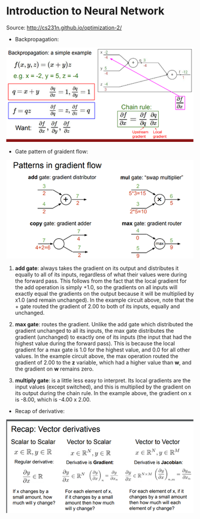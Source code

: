 # Introduction to Neural Network
Source: http://cs231n.github.io/optimization-2/


- Backpropagation:
<img src="https://github.com/kkoo1122/Learning-From-cs231/blob/master/image/Screenshot%20from%202019-10-02%2010-35-57.png" alt="drawing" width="500"/>

- Gate pattern of graident flow:
<img src="https://github.com/kkoo1122/Learning-From-cs231/blob/master/image/gateflow.png" alt="drawing" width="500"/>

  1. **add gate**: always takes the gradient on its output and distributes it equally to all of its inputs, regardless of what their values were during the forward pass. This follows from the fact that the local gradient for the add operation is simply +1.0, so the gradients on all inputs will exactly equal the gradients on the output because it will be multiplied by x1.0 (and remain unchanged). In the example circuit above, note that the + gate routed the gradient of 2.00 to both of its inputs, equally and unchanged.
  
  2. **max gate**: routes the gradient. Unlike the add gate which distributed the gradient unchanged to all its inputs, the max gate distributes the gradient (unchanged) to exactly one of its inputs (the input that had the highest value during the forward pass). This is because the local gradient for a max gate is 1.0 for the highest value, and 0.0 for all other values. In the example circuit above, the max operation routed the gradient of 2.00 to the **z** variable, which had a higher value than **w**, and the gradient on **w** remains zero.
  
  3. **multiply gate**: is a little less easy to interpret. Its local gradients are the input values (except switched), and this is multiplied by the gradient on its output during the chain rule. In the example above, the gradient on x is -8.00, which is -4.00 x 2.00.


- Recap of derivative:
<img src="https://github.com/kkoo1122/Learning-From-cs231/blob/master/image/Screenshot%20from%202019-10-02%2010-23-46.png" alt="drawing" width="500"/>
